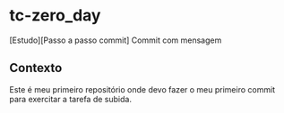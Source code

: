 # tc-zero_day
[Estudo][Passo a passo commit] Commit com mensagem

## Contexto
Este é meu primeiro repositório onde devo fazer o meu primeiro commit 
para exercitar a tarefa de subida.



